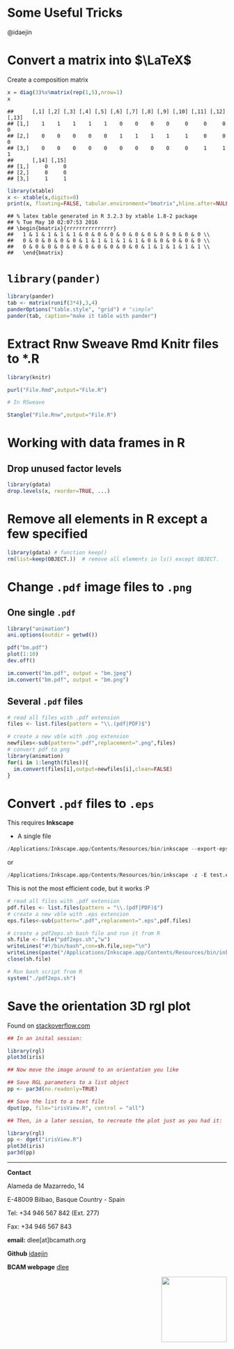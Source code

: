 # Some Useful Tricks
@idaejin  
  


# Convert a matrix into $\LaTeX$

Create a composition matrix 


```r
x = diag(3)%x%matrix(rep(1,5),nrow=1)
x
```

```
##      [,1] [,2] [,3] [,4] [,5] [,6] [,7] [,8] [,9] [,10] [,11] [,12] [,13]
## [1,]    1    1    1    1    1    0    0    0    0     0     0     0     0
## [2,]    0    0    0    0    0    1    1    1    1     1     0     0     0
## [3,]    0    0    0    0    0    0    0    0    0     0     1     1     1
##      [,14] [,15]
## [1,]     0     0
## [2,]     0     0
## [3,]     1     1
```

```r
library(xtable)
x <- xtable(x,digits=0)
print(x, floating=FALSE, tabular.environment="bmatrix",hline.after=NULL, include.rownames=FALSE, include.colnames=FALSE)
```

```
## % latex table generated in R 3.2.3 by xtable 1.8-2 package
## % Tue May 10 02:07:53 2016
## \begin{bmatrix}{rrrrrrrrrrrrrrr}
##   1 & 1 & 1 & 1 & 1 & 0 & 0 & 0 & 0 & 0 & 0 & 0 & 0 & 0 & 0 \\ 
##   0 & 0 & 0 & 0 & 0 & 1 & 1 & 1 & 1 & 1 & 0 & 0 & 0 & 0 & 0 \\ 
##   0 & 0 & 0 & 0 & 0 & 0 & 0 & 0 & 0 & 0 & 1 & 1 & 1 & 1 & 1 \\ 
##   \end{bmatrix}
```

# `library(pander)`


```r
library(pander)
tab <- matrix(runif(3*4),3,4)
panderOptions("table.style", "grid") # "simple"
pander(tab, caption="make it table with pander")
```

# Extract Rnw Sweave Rmd Knitr files to *.R


```r
library(knitr)

purl("File.Rmd",output="File.R")

# In RSweave

Stangle("File.Rnw",output="File.R")
```

# Working with data frames in R

## Drop unused factor levels


```r
library(gdata)
drop.levels(x, reorder=TRUE, ...)
```

#  Remove all elements in R except a few specified


```r
library(gdata) # function keep()
rm(list=keep(OBJECT.))  # remove all elements in ls() except OBJECT.
```



# Change `.pdf` image files to `.png`

## One single `.pdf`


```r
library("animation")
ani.options(outdir = getwd())

pdf("bm.pdf")
plot(1:10)
dev.off()

im.convert("bm.pdf", output = "bm.jpeg")
im.convert("bm.pdf", output = "bm.png")
```

## Several `.pdf` files




```r
# read all files with .pdf extension
files <- list.files(pattern = "\\.(pdf|PDF)$")

# create a new vble with .png extension 
newfiles<-sub(pattern=".pdf",replacement=".png",files)
# convert pdf to png
library(animation)
for(i in 1:length(files)){
  im.convert(files[i],output=newfiles[i],clean=FALSE)
}
```

# Convert `.pdf` files to `.eps`

This requires **Inkscape**

- A single file

```r
/Applications/Inkscape.app/Contents/Resources/bin/inkscape --export-eps test.eps -w 1024 -h 768 test.pdf
```
or 

```r
/Applications/Inkscape.app/Contents/Resources/bin/inkscape -z -E test.eps test.pdf
```

This is not the most efficient code, but it works :P


```r
# read all files with .pdf extension
pdf.files <- list.files(pattern = "\\.(pdf|PDF)$")
# create a new vble with .eps extension 
eps.files<-sub(pattern=".pdf",replacement=".eps",pdf.files)

# create a pdf2eps.sh bash file and run it from R
sh.file <- file("pdf2eps.sh","w")
writeLines("#!/bin/bash",con=sh.file,sep="\n")
writeLines(paste("/Applications/Inkscape.app/Contents/Resources/bin/inkscape -z -E",eps.files,pdf.files),con=sh.file,sep="\n")
close(sh.file)

# Run bash script from R
system("./pdf2eps.sh")
```

# Save the orientation 3D rgl plot

Found on [stackoverflow.com](http://stackoverflow.com/questions/16362381/save-the-orientation-of-a-rgl-plot3d-plot)


```r
## In an inital session:

library(rgl)
plot3d(iris) 

## Now move the image around to an orientation you like

## Save RGL parameters to a list object
pp <- par3d(no.readonly=TRUE)

## Save the list to a text file
dput(pp, file="irisView.R", control = "all")

## Then, in a later session, to recreate the plot just as you had it:

library(rgl)
pp <- dget("irisView.R")
plot3d(iris)
par3d(pp)
```


-----------------------------------------------------

**Contact**

Alameda de Mazarredo, 14

E-48009 Bilbao, Basque Country - Spain

Tel: +34 946 567 842 (Ext. 277)

Fax: +34 946 567 843

**email:** dlee[at]bcamath.org

**Github** [idaejin](https://github.com/idaejin/)

**BCAM webpage** [dlee](http://www.bcamath.org/en/people/dlee)

<img src="http://www.bcamath.org/public_images/logo_bcam.jpg" style="width: 150px;" align="right">

